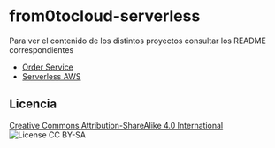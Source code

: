 # from0tocloud-serverless

Para ver el contenido de los distintos proyectos consultar los README correspondientes

* [Order Service](order-service/README.md)
* [Serverless AWS](serverless-aws/README.md)

## Licencia

[Creative Commons Attribution-ShareAlike 4.0 International](LICENSE.md) <img alt="License CC BY-SA" src="https://img.shields.io/badge/license-CC%20BY--SA-blue" />
